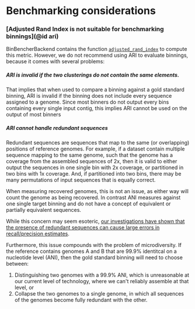 # Benchmarking considerations
### [Adjusted Rand Index is not suitable for benchmarking binnings](@id ari)
BinBencherBackend contains the function [`adjusted_rand_index`](@ref) to compute
this metric.
However, we do not recommend using ARI to evaluate binnings, because it comes with several problems:

##### ARI is invalid if the two clusterings do not contain the same elements. 
That implies that when used to compare a binning against a gold standard binning,
ARI is invalid if the binning does not include every sequence assigned to a genome.
Since most binners do not output every bins containing every single input contig,
this implies ARI cannot be used on the output of most binners

##### ARI cannot handle redundant sequences
Redundant sequences are sequences that map to the same (or overlapping) positions of reference genomes.
For example, if a dataset contain multiple sequence mapping to the same genome,
such that the genome has a coverage from the assembled sequences of 2x,
then it is valid to either output the sequences in one single bin with 2x coverage,
or partitioned in two bins with 1x coverage.
And, if partitioned into two bins, there may be many permutations of input sequences that is equally correct.

When measuring recovered genomes, this is not an issue, as either way will count the genome as being recovered.
In contrast ANI measures against one single target binning and do not have a concept of equivalent or partially equivalent sequences.

While this concern may seem esoteric, [our investigations have shown that the presence of redundant sequences can cause large errors in recall/precision estimates](https://www.biorxiv.org/content/10.1101/2024.05.06.592671v1).

Furthermore, this issue compounds with the problem of microdiversity.
If the reference contains genomes A and B that are 99.9% identitcal on a nucleotide level (ANI),
then the gold standard binning will need to choose between:

1. Distinguishing two genomes with a 99.9% ANI, which is unreasonable at our current level
   of technology, where we can't reliably assemble at that level, or
2. Collapse the two genomes to a single genome, in which all sequences of the genomes become fully redundant with the other. 